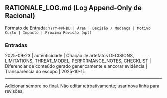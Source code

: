 ## RATIONALE_LOG.md (Log Append-Only de Racional)

Formato de Entrada:
`YYYY-MM-DD | Área | Decisão / Mudança | Motivo Curto | Impacto | Próxima Revisão (opt)`

### Entradas
2025-09-23 | autenticidade | Criação de artefatos DECISIONS, LIMITATIONS, THREAT_MODEL, PERFORMANCE_NOTES, CHECKLIST | Diferenciar de conteúdo gerado genericamente e ancorar evidência | Transparência do escopo | 2025-10-15

---
Adicionar sempre no final. Não editar retroativamente; usar nova linha para revisões.
